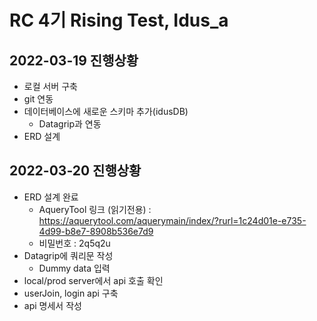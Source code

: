 # RC 4기 Rising Test, Idus_a 
  
## 2022-03-19 진행상황
* 로컬 서버 구축
* git 연동
* 데이터베이스에 새로운 스키마 추가(idusDB)
  * Datagrip과 연동
* ERD 설계

## 2022-03-20 진행상황
* ERD 설계 완료
  * AqueryTool 링크 (읽기전용) : https://aquerytool.com/aquerymain/index/?rurl=1c24d01e-e735-4d99-b8e7-8908b536e7d9
  * 비밀번호 : 2q5q2u
* Datagrip에 쿼리문 작성
  * Dummy data 입력
* local/prod server에서 api 호출 확인
* userJoin, login api 구축
* api 명세서 작성
